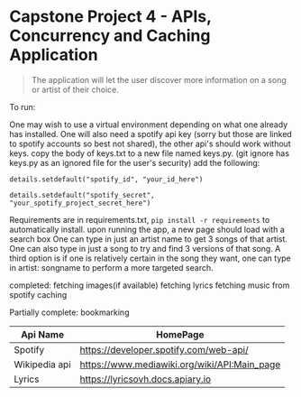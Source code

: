 # Capstone Project 4 - APIs, Concurrency and Caching Application
> The application will let the user discover more information on a song or artist of their choice.

To run:

One may wish to use a virtual environment depending on what one already has installed.
One will also need a spotify api key (sorry but those are linked to spotify accounts so best not shared), the other api's should work without keys. copy the body of keys.txt to a new file named keys.py. (git ignore has keys.py as an ignored file for the user's security)
add the following: 

  `details.setdefault("spotify_id", "your_id_here")`
  
  `details.setdefault("spotify_secret", "your_spotify_project_secret_here")`

Requirements are in requirements.txt, `pip install -r requirements` to automatically install.
upon running the app, a new page should load with a search box
One can type in just an artist name to get 3 songs of that artist.
One can also type in just a song to try and find 3 versions of that song.
A third option is if one is relatively certain in the song they want,
one can type in artist: songname to perform a more targeted search.

completed:
fetching images(if available)
fetching lyrics
fetching music from spotify
caching

Partially complete:
bookmarking

Api Name | HomePage
--- | ---
Spotify|https://developer.spotify.com/web-api/
Wikipedia api|https://www.mediawiki.org/wiki/API:Main_page
Lyrics|https://lyricsovh.docs.apiary.io
